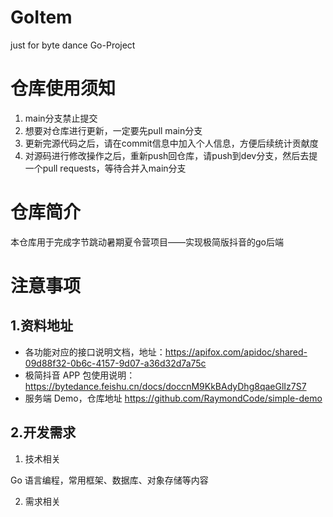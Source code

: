 # GoItem

just for byte dance Go-Project

# 仓库使用须知

1. main分支禁止提交
2. 想要对仓库进行更新，一定要先pull main分支
3. 更新完源代码之后，请在commit信息中加入个人信息，方便后续统计贡献度
4. 对源码进行修改操作之后，重新push回仓库，请push到dev分支，然后去提一个pull requests，等待合并入main分支

# 仓库简介

本仓库用于完成字节跳动暑期夏令营项目——实现极简版抖音的go后端

# 注意事项

## 1.资料地址

- 各功能对应的接口说明文档，地址：https://apifox.com/apidoc/shared-09d88f32-0b6c-4157-9d07-a36d32d7a75c
- 极简抖音 APP 包使用说明：https://bytedance.feishu.cn/docs/doccnM9KkBAdyDhg8qaeGlIz7S7
- 服务端 Demo，仓库地址 https://github.com/RaymondCode/simple-demo


## 2.开发需求

1. 技术相关

Go 语言编程，常用框架、数据库、对象存储等内容

2. 需求相关
